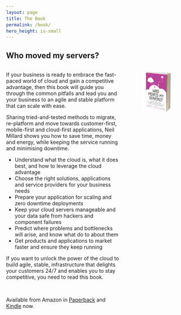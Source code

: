 ```yaml
---
layout: page
title: The Book
permalink: /book/
hero_height: is-small
---
```

Who moved my servers?
--------------
<div class="columns">
    <div class="column is-6">
        <p>If your business is ready to embrace the fast-paced world of cloud and
        gain a competitive advantage, then this book will guide you through the common pitfalls and lead you
         and your business to an agile and stable platform that can scale with ease.  </p>
        <p>Sharing tried-and-tested methods to migrate, re-platform and move towards customer-first, mobile-first and 
        cloud-first applications, Neil Millard shows you how to save time, money and energy, while keeping the 
        service running and minimising downtime. </p>
        <ul>
              <li>Understand what the cloud is, what it does best, and how to leverage the cloud advantage</li>
              <li>Choose the right solutions, applications and service providers for your business needs</li>
              <li>Prepare your application for scaling and zero downtime deployments</li>
              <li>Keep your cloud servers manageable and your data safe from hackers and component failures</li>
              <li>Predict where problems and bottlenecks will arise, and know what do to about them</li>
              <li>Get products and applications to market faster and ensure they keep running</li>
        </ul>
        <p>If you want to unlock the power of the cloud to build agile, stable, infrastructure that
         delights your customers 24/7 and enables you to stay competitive, you need to read this book.
        </p>
        <br/>
        <p>Available from Amazon in <a href="https://amzn.to/2HxjFXf" class="button is-primary">Paperback</a> and <a href="https://amzn.to/2RbKKig" class="button is-primary">Kindle</a> now.</p>
    </div>
    <div class="column is-6">
        <figure class="image">
            <img class="" src="/assets/png/wmms_cover3d.jpg">
        </figure>
    </div>
</div>
